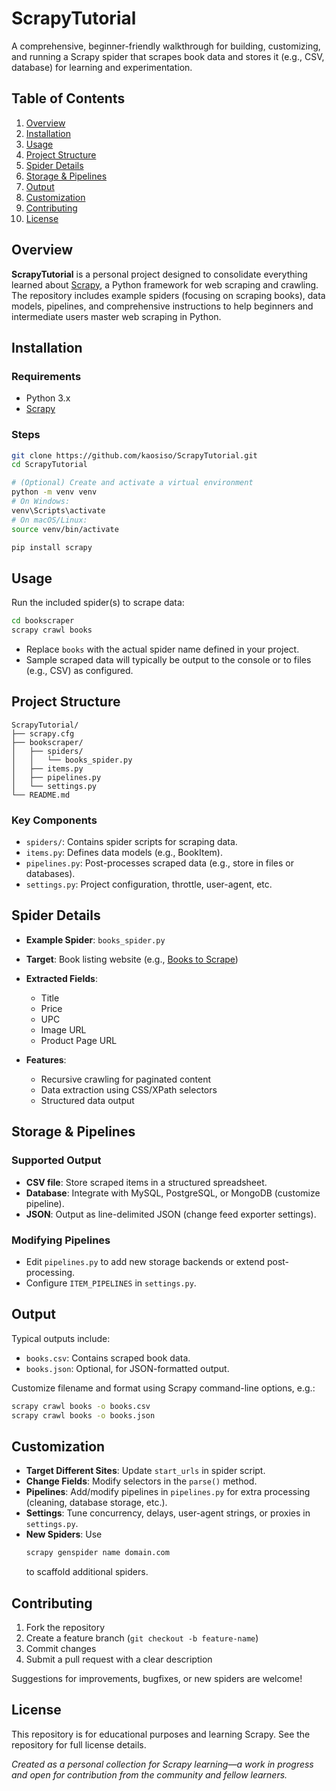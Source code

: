 # ScrapyTutorial

A comprehensive, beginner-friendly walkthrough for building, customizing, and running a Scrapy spider that scrapes book data and stores it (e.g., CSV, database) for learning and experimentation.

## Table of Contents

1. [Overview](#overview)
2. [Installation](#installation)
3. [Usage](#usage)
4. [Project Structure](#project-structure)
5. [Spider Details](#spider-details)
6. [Storage & Pipelines](#storage--pipelines)
7. [Output](#output)
8. [Customization](#customization)
9. [Contributing](#contributing)
10. [License](#license)

## Overview

**ScrapyTutorial** is a personal project designed to consolidate everything learned about [Scrapy](https://docs.scrapy.org/), a Python framework for web scraping and crawling. The repository includes example spiders (focusing on scraping books), data models, pipelines, and comprehensive instructions to help beginners and intermediate users master web scraping in Python.

## Installation

### Requirements

- Python 3.x
- [Scrapy](https://scrapy.org/)

### Steps

```bash
git clone https://github.com/kaosiso/ScrapyTutorial.git
cd ScrapyTutorial

# (Optional) Create and activate a virtual environment
python -m venv venv
# On Windows:
venv\Scripts\activate
# On macOS/Linux:
source venv/bin/activate

pip install scrapy
```

## Usage

Run the included spider(s) to scrape data:

```bash
cd bookscraper
scrapy crawl books
```

- Replace `books` with the actual spider name defined in your project.
- Sample scraped data will typically be output to the console or to files (e.g., CSV) as configured.

## Project Structure

```text
ScrapyTutorial/
├── scrapy.cfg
├── bookscraper/
│   ├── spiders/
│   │   └── books_spider.py
│   ├── items.py
│   ├── pipelines.py
│   └── settings.py
└── README.md
```

### Key Components

- `spiders/`: Contains spider scripts for scraping data.
- `items.py`: Defines data models (e.g., BookItem).
- `pipelines.py`: Post-processes scraped data (e.g., store in files or databases).
- `settings.py`: Project configuration, throttle, user-agent, etc.

## Spider Details

- **Example Spider**: `books_spider.py`
- **Target**: Book listing website (e.g., [Books to Scrape](http://books.toscrape.com/))
- **Extracted Fields**:
  - Title
  - Price
  - UPC
  - Image URL
  - Product Page URL

- **Features**:
  - Recursive crawling for paginated content
  - Data extraction using CSS/XPath selectors
  - Structured data output

## Storage & Pipelines

### Supported Output

- **CSV file**: Store scraped items in a structured spreadsheet.
- **Database**: Integrate with MySQL, PostgreSQL, or MongoDB (customize pipeline).
- **JSON**: Output as line-delimited JSON (change feed exporter settings).

### Modifying Pipelines

- Edit `pipelines.py` to add new storage backends or extend post-processing.
- Configure `ITEM_PIPELINES` in `settings.py`.

## Output

Typical outputs include:

- `books.csv`: Contains scraped book data.
- `books.json`: Optional, for JSON-formatted output.

Customize filename and format using Scrapy command-line options, e.g.:

```bash
scrapy crawl books -o books.csv
scrapy crawl books -o books.json
```

## Customization

- **Target Different Sites**: Update `start_urls` in spider script.
- **Change Fields**: Modify selectors in the `parse()` method.
- **Pipelines**: Add/modify pipelines in `pipelines.py` for extra processing (cleaning, database storage, etc.).
- **Settings**: Tune concurrency, delays, user-agent strings, or proxies in `settings.py`.
- **New Spiders**: Use
  ```bash
  scrapy genspider name domain.com
  ```
  to scaffold additional spiders.

## Contributing

1. Fork the repository
2. Create a feature branch (`git checkout -b feature-name`)
3. Commit changes
4. Submit a pull request with a clear description

Suggestions for improvements, bugfixes, or new spiders are welcome!

## License

This repository is for educational purposes and learning Scrapy. See the repository for full license details.

*Created as a personal collection for Scrapy learning—a work in progress and open for contribution from the community and fellow learners.*
